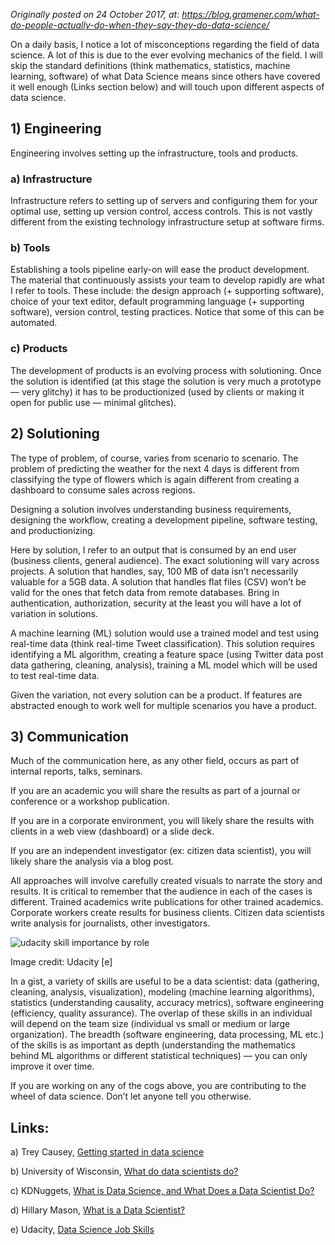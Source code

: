 

*Originally posted on 24 October 2017, at: https://blog.gramener.com/what-do-people-actually-do-when-they-say-they-do-data-science/*

On a daily basis, I notice a lot of misconceptions regarding the field of data science. A lot of this is due to the ever evolving mechanics of the field. I will skip the standard definitions (think mathematics, statistics, machine learning, software) of what Data Science means since others have covered it well enough (Links section below) and will touch upon different aspects of data science.

## 1) Engineering

Engineering involves setting up the infrastructure, tools and products.

### a) Infrastructure

Infrastructure refers to setting up of servers and configuring them for your optimal use, setting up version control, access controls. This is not vastly different from the existing technology infrastructure setup at software firms.

### b) Tools

Establishing a tools pipeline early-on will ease the product development. The material that continuously assists your team to develop rapidly are what I refer to tools. These include: the design approach (+ supporting software), choice of your text editor, default programming language (+ supporting software), version control, testing practices. Notice that some of this can be automated.

### c) Products

The development of products is an evolving process with solutioning. Once the solution is identified (at this stage the solution is very much a prototype — very glitchy) it has to be productionized (used by clients or making it open for public use — minimal glitches).

## 2) Solutioning

The type of problem, of course, varies from scenario to scenario. The problem of predicting the weather for the next 4 days is different from classifying the type of flowers which is again different from creating a dashboard to consume sales across regions.

Designing a solution involves understanding business requirements, designing the workflow, creating a development pipeline, software testing, and productionizing.

Here by solution, I refer to an output that is consumed by an end user (business clients, general audience). The exact solutioning will vary across projects. A solution that handles, say, 100 MB of data isn’t necessarily valuable for a 5GB data. A solution that handles flat files (CSV) won’t be valid for the ones that fetch data from remote databases. Bring in authentication, authorization, security at the least you will have a lot of variation in solutions.

A machine learning (ML) solution would use a trained model and test using real-time data (think real-time Tweet classification). This solution requires identifying a ML algorithm, creating a feature space (using Twitter data post data gathering, cleaning, analysis), training a ML model which will be used to test real-time data.

Given the variation, not every solution can be a product. If features are abstracted enough to work well for multiple scenarios you have a product.

## 3) Communication

Much of the communication here, as any other field, occurs as part of internal reports, talks, seminars.

If you are an academic you will share the results as part of a journal or conference or a workshop publication.

If you are in a corporate environment, you will likely share the results with clients in a web view (dashboard) or a slide deck.

If you are an independent investigator (ex: citizen data scientist), you will likely share the analysis via a blog post.

All approaches will involve carefully created visuals to narrate the story and results. It is critical to remember that the audience in each of the cases is different. Trained academics write publications for other trained academics. Corporate workers create results for business clients. Citizen data scientists write analysis for journalists, other investigators.

![udacity skill importance by role](https://blog.gramener.com/wp-content/uploads/2017/10/unnamed.png)

Image credit: Udacity [e]

In a gist, a variety of skills are useful to be a data scientist: data (gathering, cleaning, analysis, visualization), modeling (machine learning algorithms), statistics (understanding causality, accuracy metrics), software engineering (efficiency, quality assurance). The overlap of these skills in an individual will depend on the team size (individual vs small or medium or large organization). The breadth (software engineering, data processing, ML etc.) of the skills is as important as depth (understanding the mathematics behind ML algorithms or different statistical techniques) — you can only improve it over time.

If you are working on any of the cogs above, you are contributing to the wheel of data science. Don’t let anyone tell you otherwise.

## Links:

a) Trey Causey, [Getting started in data science](http://treycausey.com/getting_started.html)

b) University of Wisconsin, [What do data scientists do?](https://datasciencedegree.wisconsin.edu/data-science/what-do-data-scientists-do/)

c) KDNuggets, [What is Data Science, and What Does a Data Scientist Do?](https://www.kdnuggets.com/2017/03/data-science-data-scientist-do.html)

d) Hillary Mason, [What is a Data Scientist?](https://www.forbes.com/sites/danwoods/2012/03/08/hilary-mason-what-is-a-data-scientist/)

e) Udacity, [Data Science Job Skills](https://blog.udacity.com/2014/11/data-science-job-skills.html)
